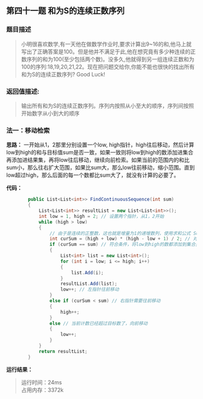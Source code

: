 ## 第四十一题 和为S的连续正数序列

### 题目描述

> 小明很喜欢数学,有一天他在做数学作业时,要求计算出9~16的和,他马上就写出了正确答案是100。但是他并不满足于此,他在想究竟有多少种连续的正数序列的和为100(至少包括两个数)。没多久,他就得到另一组连续正数和为100的序列:18,19,20,21,22。现在把问题交给你,你能不能也很快的找出所有和为S的连续正数序列? Good Luck!

### 返回值描述:

> 输出所有和为S的连续正数序列。序列内按照从小至大的顺序，序列间按照开始数字从小到大的顺序

### 法一：移动检索

**思路：** 一开始从1，2那里分别设置一个low, high指针，high往后移动，然后计算low到high的和与目标值sum是否一致，如果一致则将low到high的数添加进集合再添加进结果集，再将low往后移动，继续向前检索。如果当前的范围内的和比sum小，那么往右扩大范围，如果比sum大，那么low往前移动，缩小范围。直到low超过high，那么后面的每一个数都比sum大了，就没有计算的必要了。

**代码：** 

```C#
        public List<List<int>> FindContinuousSequence(int sum)
        {
            List<List<int>> resultList = new List<List<int>>();
            int low = 1, high = 2; // 设置两个指针，从1，2开始
            while (high > low)
            {
                // 由于是连续的正整数，这也就是增量为1的递增数列，使用求和公式 Sum = (a1 + an) * n / 2
                int curSum = (high + low) * (high - low + 1) / 2; // 对当前区间数进行求和
                if (curSum == sum) // 符合条件，将low到high的数都添加到集合里，再添加入结果集
                {
                    List<int> list = new List<int>();
                    for (int i = low; i <= high; i++)
                    {
                        list.Add(i);
                    }
                    resultList.Add(list);
                    low++; // 左指针往前移动
                }
                else if (curSum < sum) // 右指针需要往前移动
                {
                    high++;
                }
                else // 当前计数已经超过目标数了，向前移动
                {
                    low++;
                }
            }
            return resultList;
        }
```

**运行结果：** 

> 运行时间：24ms   
占用内存：3372k